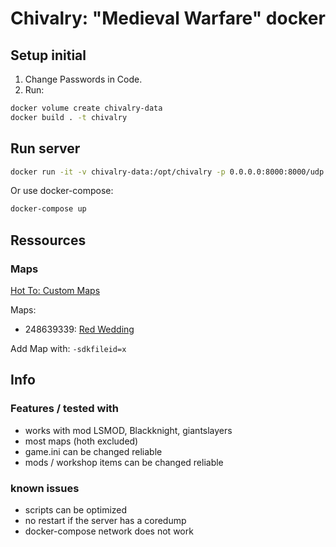 # Chivalry: "Medieval Warfare" docker

## Setup initial

1. Change Passwords in Code.
2. Run:

```bash
docker volume create chivalry-data
docker build . -t chivalry
```


## Run server

```bash
docker run -it -v chivalry-data:/opt/chivalry -p 0.0.0.0:8000:8000/udp -p 0.0.0.0:27015:27015/udp chivalry
```

Or use docker-compose:

```bash
docker-compose up
```


## Ressources

### Maps

[Hot To: Custom Maps](https://tornbannerjira.atlassian.net/wiki/spaces/CHIVCOM/pages/13336759/Hosting+a+server+with+custom+content)

Maps:
* 248639339: [Red Wedding](https://steamcommunity.com/sharedfiles/filedetails/?id=248639339)

Add Map with: `-sdkfileid=x`


## Info

### Features / tested with

* works with mod LSMOD, Blackknight, giantslayers
* most maps (hoth excluded)
* game.ini can be changed reliable
* mods / workshop items can be changed reliable

### known issues

* scripts can be optimized
* no restart if the server has a coredump
* docker-compose network does not work

